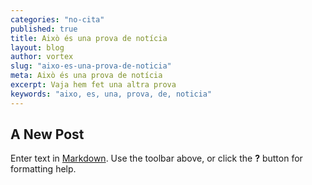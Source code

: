 ```yaml
---
categories: "no-cita"
published: true
title: Això és una prova de notícia
layout: blog
author: vortex
slug: "aixo-es-una-prova-de-noticia"
meta: Això és una prova de notícia
excerpt: Vaja hem fet una altra prova
keywords: "aixo, es, una, prova, de, noticia"
---
```


## A New Post

Enter text in [Markdown](http://daringfireball.net/projects/markdown/). Use the toolbar above, or click the **?** button for formatting help.